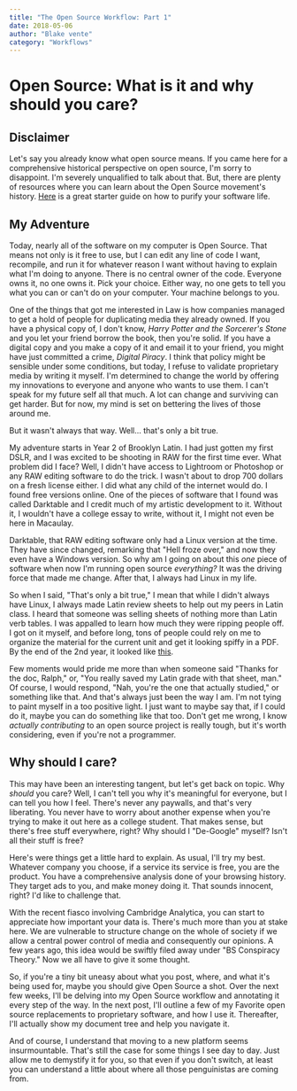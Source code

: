 ```yaml
---
title: "The Open Source Workflow: Part 1"
date: 2018-05-06
author: "Blake vente"
category: "Workflows"
---
```


# Open Source: What is it and why should you care?

## Disclaimer

Let's say you already know what open source means. If you came here for a
comprehensive historical perspective on open source, I'm sorry to disappoint.
I'm severely unqualified to talk about that. But, there are plenty of resources
where you can learn about the Open Source movement's history.
[Here](https://tobsta.github.io/OpenSource/#/more-info/) is a great starter
guide on how to purify your software life.

## My Adventure

Today, nearly all of the software on my computer is Open Source. That means not
only is it free to use, but I can edit any line of code I want, recompile, and
run it for whatever reason I want without having to explain what I'm doing to
anyone. There is no central owner of the code. Everyone owns it, no one owns it.
Pick your choice. Either way, no one gets to tell you what you can or can't do
on your computer. Your machine belongs to you.

One of the things that got me interested in Law is how companies managed to get
a hold of people for duplicating media they already owned. If you have a
physical copy of, I don't know, *Harry Potter and the Sorcerer's Stone* and you
let your friend borrow the book, then you're solid. If you have a digital copy
and you make a copy of it and email it to your friend, you might have just
committed a crime, *Digital Piracy*. I think that policy might be sensible under
some conditions, but today, I refuse to validate proprietary media by writing it
myself. I'm determined to change the world by offering my innovations to
everyone and anyone who wants to use them. I can't speak for my future self all
that much. A lot can change and surviving can get harder. But for now, my mind
is set on bettering the lives of those around me.

But it wasn't always that way. Well... that's only a bit true.

My adventure starts in Year 2 of Brooklyn Latin. I had just gotten my first
DSLR, and I was excited to be shooting in RAW for the first time ever. What
problem did I face? Well, I didn't have access to Lightroom or Photoshop or any
RAW editing software to do the trick. I wasn't about to drop 700 dollars on a
fresh license either. I did what any child of the internet would do. I found
free versions online. One of the pieces of software that I found was called
Darktable and I credit much of my artistic development to it. Without it, I
wouldn't have a college essay to write, without it, I might not even be here in
Macaulay.

Darktable, that RAW editing software only had a Linux version at the time. They
have since changed, remarking that "Hell froze over," and now they even have a
Windows version. So why am I going on about this *one* piece of software when
now I'm running open source *everything?* It was the driving force that made me
change. After that, I always had Linux in my life.

So when I said, "That's only a bit true," I mean that while I didn't always have
Linux, I always made Latin review sheets to help out my peers in Latin class. I
heard that someone was selling sheets of nothing more than Latin verb tables. I
was appalled to learn how much they were ripping people off. I got on it myself,
and before long, tons of people could rely on me to organize the material for the
current unit and get it looking spiffy in a PDF. By the end of the 2nd year, it
looked like [this](https://drive.google.com/file/d/1ir1l_D7eqO1MdigaZ1L_7LccUWvnlZKR/view?usp=sharing).

Few moments would pride me more than when someone said "Thanks for the doc,
Ralph," or, "You really saved my Latin grade with that sheet, man." Of course, I
would respond, "Nah, you're the one that actually studied," or something like
that. And that's always just been the way I am. I'm not tying to paint myself in a
too positive light. I just want to maybe say that, if I could do it, maybe you
can do something like that too. Don't get me wrong, I know *actually
contributing* to an open source project is really tough, but it's worth
considering, even if you're not a programmer.

## Why should I care?

This may have been an interesting tangent, but let's get back on topic. Why
*should* you care? Well, I can't tell you why it's meaningful for everyone, but
I can tell you how I feel. There's never any paywalls, and that's very
liberating. You never have to worry about another expense when you're trying to
make it out here as a college student. That makes sense, but there's free stuff
everywhere, right? Why should I "De-Google" myself? Isn't all their stuff is
free?

Here's were things get a little hard to explain. As usual, I'll try my best.
Whatever company you choose, if a service its service is free, you are the
product. You have a comprehensive analysis done of your browsing history. They
target ads to you, and make money doing it. That sounds innocent, right? I'd
like to challenge that.

With the recent fiasco involving Cambridge Analytica, you can start to
appreciate how important your data is. There's much more than you at stake here.
We are vulnerable to structure change on the whole of society if we allow a
central power control of media and consequently our opinions. A few years ago,
this idea would be swiftly filed away under "BS Conspiracy Theory." Now we all
have to give it some thought.

So, if you're a tiny bit uneasy about what you post, where, and what it's being
used for, maybe you should give Open Source a shot. Over the next few weeks,
I'll be delving into my Open Source workflow and annotating it every step of the
way. In the next post, I'll outline a few of my Favorite open source
replacements to proprietary software, and how I use it. Thereafter, I'll
actually show my document tree and help you navigate it.

And of course, I understand that moving to a new platform seems insurmountable.
That's still the case for some things I see day to day. Just allow me to
demystify it for you, so that even if you don't switch, at least you can
understand a little about where all those penguinistas are coming from.
